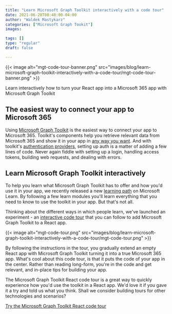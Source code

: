 ```yaml
---
title: "Learn Microsoft Graph Toolkit interactively with a code tour"
date: 2021-06-28T08:40:00-04:00
author: "Waldek Mastykarz"
categories: ["Microsoft Graph Tookit"]
images:

tags: []
type: "regular"
draft: false

---
```


{{< image alt="mgt-code-tour-banner.png" src="images/blog/learn-microsoft-graph-toolkit-interactively-with-a-code-tour/mgt-code-tour-banner.png" >}}

Learn interactively how to turn your React app into a Microsoft 365 app
with Microsoft Graph Toolkit

## The easiest way to connect your app to Microsoft 365

Using [Microsoft Graph
Toolkit](https://docs.microsoft.com/graph/toolkit/overview?WT.mc_id=m365-33009-wmastyka)
is the easiest way to connect your app to Microsoft 365. Toolkit\'s
components help you retrieve relevant data from Microsoft 365 and show
it in your app in [any way you
want](https://docs.microsoft.com/graph/toolkit/customize-components/templates?WT.mc_id=m365-33009-wmastyka).
And with toolkit\'s [authentication
providers](https://docs.microsoft.com/graph/toolkit/providers/providers?WT.mc_id=m365-33009-wmastyka),
setting up auth is a matter of adding a few lines of code. Never again
fiddle with setting up a login, handling access tokens, building web
requests, and dealing with errors.

## Learn Microsoft Graph Toolkit interactively

To help you learn what Microsoft Graph Toolkit has to offer and how
you\'d use it in your app, we recently released a new [learning
path](https://docs.microsoft.com/learn/paths/m365-msgraph-toolkit/?WT.mc_id=m365-33009-wmastyka)
on Microsoft Learn. By following a few learn modules you\'ll learn
everything that you need to know to use the toolkit in your app. But
that\'s not all.

Thinking about the different ways in which people learn, we\'ve launched
an experiment - an [interactive code
tour](https://github.com/microsoftgraph/mgt-react-codetour) that you can
follow to add Microsoft Graph Toolkit to a React app.

{{< image alt="mgt-code-tour.png" src="images/blog/learn-microsoft-graph-toolkit-interactively-with-a-code-tour/mgt-code-tour.png" >}}

By following the instructions in the tour, you gradually extend an empty
React app with Microsoft Graph Toolkit turning it into a true Microsoft
365 app. What\'s cool about this code tour, is that it puts the code of
your app in the center. Rather than reading long-form, you\'re in the
code and get relevant, and in-place tips for building your app.

The Microsoft Graph Toolkit React code tour is a great way to quickly
experience how you\'d use the toolkit in a React app. We\'d love it if
you gave it a try and told us what you think. Shall we consider building
tours for other technologies and scenarios?

[Try the Microsoft Graph Toolkit React code
tour](https://github.com/microsoftgraph/mgt-react-codetour)